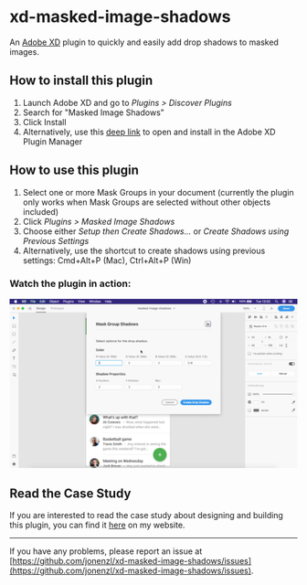 # xd-masked-image-shadows
An [Adobe XD](https://www.adobe.com/products/xd.html) plugin to quickly and easily add drop shadows to masked images.

## How to install this plugin
1. Launch Adobe XD and go to *Plugins > Discover Plugins*
2. Search for "Masked Image Shadows"
3. Click Install
4. Alternatively, use this [deep link](https://xd.adobelanding.com/en/xd-plugin-download/?name=5993ea98) to open and install in the Adobe XD Plugin Manager

## How to use this plugin
1. Select one or more Mask Groups in your document (currently the plugin only works when Mask Groups are selected without other objects included)
2. Click *Plugins > Masked Image Shadows*
3. Choose either *Setup then Create Shadows...* or *Create Shadows using Previous Settings*
4. Alternatively, use the shortcut to create shadows using previous settings: Cmd+Alt+P (Mac), Ctrl+Alt+P (Win)

### Watch the plugin in action:

<a href="https://www.youtube.com/watch?v=XL8noHWHWYE" target="_blank"><img src="https://github.com/jonenzl/xd-masked-image-shadows/blob/master/images/video-still.png" 
alt="Video of Masked Image Shadows plugin" /></a>


## Read the Case Study
If you are interested to read the case study about designing and building this plugin, you can find it [here](https://www.jonathanellis.co.nz/work/developing-a-plugin/) on my website.

---

If you have any problems, please report an issue at [https://github.com/jonenzl/xd-masked-image-shadows/issues](https://github.com/jonenzl/xd-masked-image-shadows/issues).
